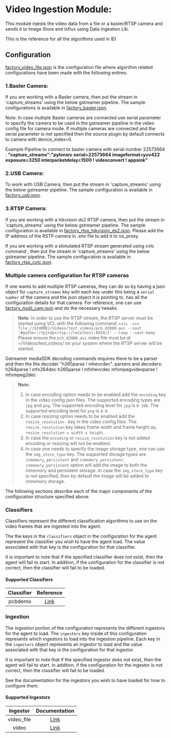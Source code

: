 # Video Ingestion Module:
This module injests the video data from a file or a basler/RTSP camera and sends it to Image Store and influx using Data Ingestion Lib.

This is the reference for all the algorithms used in IEI

## Configuration
[factory_video_file.json](https://gitlab.devtools.intel.com/Indu/IEdgeInsights/IEdgeInsights/blob/master/docker_setup/config/factory_video_file.json)
is the configuration file where algorithm related configurations have been made with the following entires:

### 1.Basler Camera:

If you are working with a Basler camera, then put the stream in 'capture_streams' using the below gstreamer pipeline.
The sample configurations is available in [factory_basler.json](../docker_setup/config/factory_basler.json).

Note: In case multiple Basler cameras are connected use serial parameter to specify the camera to be used in the gstreamer pipeline in the video config file
for camera mode. If multiple cameras are connected and the serial parameter is not specified then the source plugin by default connects to camera with device_index=0.

Example Pipeline to connect to basler camera with serial number 22573664 :
**"capture_streams":"pylonsrc serial=22573664 imageformat=yuv422 exposure=3250 interpacketdelay=1500 ! videoconvert ! appsink"**

### 2.USB Camera:

To work with USB Camera, then put the stream in 'capture_streams' using the below gstreamer pipeline.
The sample configuration is available in [factory_usb.json](../docker_setup/config/factory_usb.json).

### 3.RTSP Camera:

If you are working with a hikvision ds2 RTSP camera, then put the stream in 'capture_streams' using the below gstreamer pipeline.
The sample configuration is available in [factory_rtsp_hikvision_ds2.json](../docker_setup/config/factory_rtsp_hikvision_ds2.json).
Please add the IP address of the RSTP camera in .env file to add it to no_proxy.

If you are working with a stimulated RTSP stream generated using cvlc command , then put the stream in 'capture_streams' using the below gstreamer pipeline.
The sample configuration is available in [factory_rtsp_cvlc.json](../docker_setup/config/factory_rtsp_cvlc.json).

### Multiple camera configuration for RTSP cameras

If one wants to add multiple RTSP cameras, they can do so by having a json object for `capture_streams` key with each key under this being a `serial number` of the camera and the json object it is pointing to, has all the configuration details for that camera. For reference, one can use [factory_mutli_cam.json](../docker_setup/config/factory_multi_cam.json) and do the necessary tweaks.


> **Note**:
> In order to use the RTSP stream, the RTSP server must be started using VCL with the following command:
`cvlc -vvv file://${HOME}/Videos/test_videos/pcb_d2000.avi --sout '#gather:rtp{sdp=rtsp://localhost:8554/}' --loop --sout-keep`
Please ensure the `pcb_d2000.avi` video file must be at ~/Videos/test_videos/ on your system where the RTSP server will be started.

Gstreamer mediaSDK decoding commands requires there to be a parser and then the the decoder "h265parse ! mhevcdec".
parsers and decoders:
h264parse !  mfx264dec
h265parse ! mfxhevcdec
mfxmpegvideoparse ! mfxmpeg2dec

> **Note**:
> 1. In case encoding option needs to be enabled add the `encoding` key in the video config json files.
The supported encoding types are `jpg` and `png`.
The supported encoding level for `jpg` is `0-100`.
The supported encoding level for `png` is `0-9`.
> 2. In case resizing option needs to be enabled add the `resize_resolution ` key in the video config files.
The `resize_resolution` key takes frame width and frame height as, `resize_resolution = width x height`.
> 3. In case the `encoding` or `resize_resolution` key is not added encoding or resizing will not be enabled.
> 4. In case one needs to specify the image storage type, one can use the `img_store_type` key.
The supported storage types are `inmemory`, `persistent` and `inmemory_persistent`.
`inmemory_persistent` option will add the image to both the inmemory and persistent storage.
In case the `img_store_type` key is not specified, then by default the image will be added to inmemory storage.

The following sections describe each of the major components of the configuration
structure specified above.

### Classifiers

Classifiers represent the different classification algorithms to use on the
video frames that are ingested into the agent.

The the keys in the `classifiers` object in the configuration for the agent
represent the classifier you wish to have the agent load. The value associated
with that key is the configuration for that classifier.

It is important to note that if the specified classifier does not exist, then
the agent will fail to start. In addition, if the configuration for the
classifier is not correct, then the classifier will fail to be loaded.


#### Supported Classifiers

| Classifier | Reference |
| :--------: | :-----------: |
| pcbdemo     | [Link](https://gitlab.devtools.intel.com/Indu/IEdgeInsights/IEdgeInsights/tree/master/algos/dpm/classification/classifiers/pcbdemo) |

### Ingestion

The ingestion portion of the configuration represents the different ingestors
for the agent to load. The `ingestors` key inside of this configuration
represents which ingestors to load into the ingestion pipeline. Each key in
the `ingestors` object represents an ingestor to load and the value associated
with that key is the configuration for that ingestor.

It is important to note that if the specified ingestor does not exist, then
the agent will fail to start. In addition, if the configuration for the
ingestor is not correct, then the classifier will fail to be loaded.

See the documentation for the ingestors you wish to have loaded for how to
configure them.

#### Supported Ingestors

| Ingestor | Documentation |
| :------: | :-----------: |
| video_file    | [Link](https://gitlab.devtools.intel.com/Indu/IEdgeInsights/IEdgeInsights/blob/master/algos/dpm/ingestion/video_file.py ) |
| video         | [Link](https://gitlab.devtools.intel.com/Indu/IEdgeInsights/IEdgeInsights/blob/master/algos/dpm/ingestion/video.py ) |
